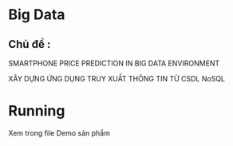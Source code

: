 # Big Data 

## Chủ đề : 
SMARTPHONE PRICE PREDICTION IN BIG DATA ENVIRONMENT

XÂY DỰNG ỨNG DỤNG TRUY XUẤT THÔNG TIN TỪ CSDL NoSQL

# Running
Xem trong file Demo sản phẩm



